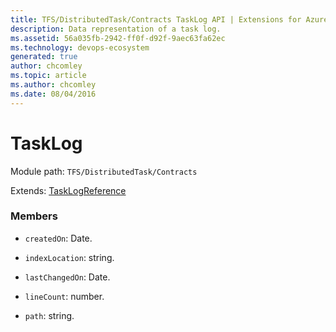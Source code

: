 ```yaml
---
title: TFS/DistributedTask/Contracts TaskLog API | Extensions for Azure DevOps Services
description: Data representation of a task log.
ms.assetid: 56a035fb-2942-ff0f-d92f-9aec63fa62ec
ms.technology: devops-ecosystem
generated: true
author: chcomley
ms.topic: article
ms.author: chcomley
ms.date: 08/04/2016
---
```


# TaskLog

Module path: `TFS/DistributedTask/Contracts`

Extends: [TaskLogReference](../../../TFS/DistributedTask/Contracts/TaskLogReference.md)

### Members

* `createdOn`: Date. 

* `indexLocation`: string. 

* `lastChangedOn`: Date. 

* `lineCount`: number. 

* `path`: string. 

